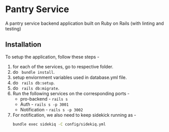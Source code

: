 # Pantry Service

A pantry service backend application built on Ruby on Rails (with linting and testing)

## Installation

To setup the application, follow these steps - 

1. for each of the services, go to respective folder.
2. do ``` bundle install```.
3. setup enviornment variables used in database.yml file.
4. do ``` rails db:setup```.
5. do ``` rails db:migrate```.
6. Run the following services on the corresponding ports -
    - pro-backend - ``` rails s ```
    - Auth - ``` rails s -p 3001 ```
    - Notification - ``` rails s -p 3002 ``` 
7. For notification, we also need to keep sidekick running as - 
    ``` bash 
    bundle exec sidekiq -C config/sidekiq.yml 
    ```